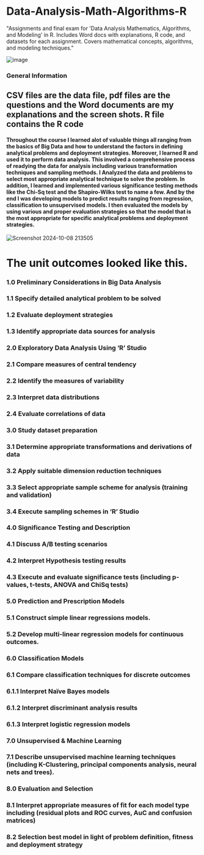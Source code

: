# Data-Analysis-Math-Algorithms-R
"Assignments and final exam for 'Data Analysis Mathematics, Algorithms, and Modeling' in R. Includes Word docs with explanations, R code, and datasets for each assignment. Covers mathematical concepts, algorithms, and modeling techniques."

![image](https://github.com/user-attachments/assets/4ed47520-0107-4614-821d-309644be3ed3)

### General Information
## CSV files are the data file, pdf files are the questions and the Word documents are my explanations and the screen shots. R file contains the R code

#### Throughout the course I learned alot of valuable things all ranging from the basics of Big Data and how to understand the factors in defining analytical problems and deployment strategies. Moreover, I learned R and used it to perform data analysis. This involved a comprehensive process of readying the data for analysis including various transformation techniques and sampling methods. I Analyzed the data and problems to select most appropriate analytical technique to solve the problem. In addition, I learned and implemented various significance testing methods like the Chi-Sq test and the Shapiro-Wilks test to name a few. And by the end I was developing models to predict results ranging from regression, classification to unsupervised models. I then evaluated the models by using various and proper evaluation strategies so that the model that is the most appropriate for specific analytical problems and deployment strategies.
![Screenshot 2024-10-08 213505](https://github.com/user-attachments/assets/869d7f81-34be-496a-a71f-9c3456285d32)

# The unit outcomes looked like this. 
###    1.0     Preliminary Considerations in Big Data Analysis
###    1.1     Specify detailed analytical problem to be solved
###    1.2     Evaluate deployment strategies
###    1.3     Identify appropriate data sources for analysis
###    2.0     Exploratory Data Analysis Using ‘R’ Studio
###    2.1     Compare measures of central tendency
###    2.2     Identify the measures of variability
###    2.3     Interpret data distributions
###    2.4     Evaluate correlations of data
###    3.0     Study dataset preparation
###    3.1     Determine appropriate transformations and derivations of data
###    3.2     Apply suitable dimension reduction techniques
###    3.3     Select appropriate sample scheme for analysis (training and validation)
###    3.4     Execute sampling schemes in ‘R’ Studio
###    4.0     Significance Testing and Description
###    4.1     Discuss A/B testing scenarios
###    4.2     Interpret Hypothesis testing results
###    4.3     Execute and evaluate significance tests (including p-values, t-tests, ANOVA and ChiSq tests)
###    5.0     Prediction and Prescription Models
###    5.1     Construct simple linear regressions models.
###    5.2     Develop multi-linear regression models for continuous outcomes.
###    6.0     Classification Models
###    6.1     Compare classification techniques for discrete outcomes
###    6.1.1     Interpret Naïve Bayes models
###    6.1.2     Interpret discriminant analysis results
###    6.1.3     Interpret logistic regression models
###    7.0     Unsupervised & Machine Learning
###    7.1     Describe unsupervised machine learning techniques (including K-Clustering, principal components analysis, neural nets and trees).
###    8.0     Evaluation and Selection
###    8.1     Interpret appropriate measures of fit for each model type including (residual plots and ROC curves, AuC and confusion matrices)
###    8.2     Selection best model in light of problem definition, fitness and deployment strategy 
